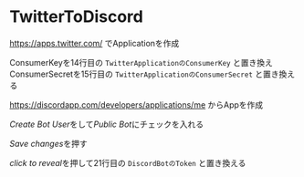 # TwitterToDiscord


https://apps.twitter.com/ でApplicationを作成

ConsumerKeyを14行目の `TwitterApplicationのConsumerKey` と置き換え 
ConsumerSecretを15行目の `TwitterApplicationのConsumerSecret` と置き換える

https://discordapp.com/developers/applications/me からAppを作成

*Create Bot User*をして*Public Bot*にチェックを入れる

*Save changes*を押す

*click to reveal*を押して21行目の `DiscordBotのToken` と置き換える


